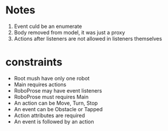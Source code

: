 # Notes

1. Event culd be an enumerate
2. Body removed from model, it was just a proxy
3. Actions after listeners are not allowed in listeners themselves

# constraints

* Root mush have only one robot
* Main requires actions
* RoboProse may have event listeners
* RoboProse must requires Main
* An action can be Move, Turn, Stop
* An event can be Obstacle or Tapped
* Action attributes are required
* An event is followed by an action
